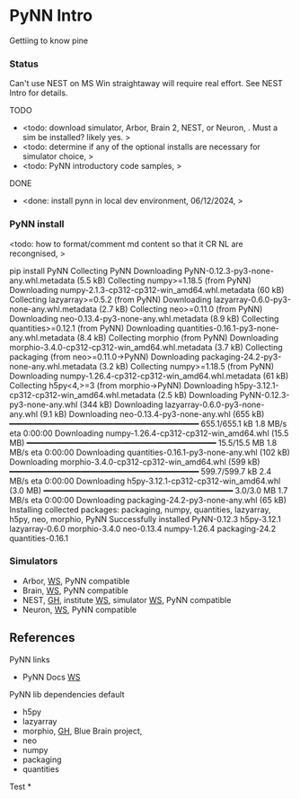# PyNN Intro

Gettiing to know pine

### Status

Can't use NEST on MS Win straightaway will require real effort. See NEST Intro for details.

TODO
* <todo: download simulator, Arbor, Brain 2, NEST, or Neuron, . Must a sim be installed? likely yes. >
* <todo: determine if any of the optional installs are necessary for simulator choice, >
* <todo: PyNN introductory code samples,  >

DONE
* <done: install pynn in local dev environment, 06/12/2024, >

### PyNN install 

<todo: how to format/comment md content so that it CR NL are recongnised, >

pip install PyNN
Collecting PyNN
  Downloading PyNN-0.12.3-py3-none-any.whl.metadata (5.5 kB)
Collecting numpy>=1.18.5 (from PyNN)
  Downloading numpy-2.1.3-cp312-cp312-win_amd64.whl.metadata (60 kB)
Collecting lazyarray>=0.5.2 (from PyNN)
  Downloading lazyarray-0.6.0-py3-none-any.whl.metadata (2.7 kB)
Collecting neo>=0.11.0 (from PyNN)
  Downloading neo-0.13.4-py3-none-any.whl.metadata (8.9 kB)
Collecting quantities>=0.12.1 (from PyNN)
  Downloading quantities-0.16.1-py3-none-any.whl.metadata (8.4 kB)
Collecting morphio (from PyNN)
  Downloading morphio-3.4.0-cp312-cp312-win_amd64.whl.metadata (3.7 kB)
Collecting packaging (from neo>=0.11.0->PyNN)
  Downloading packaging-24.2-py3-none-any.whl.metadata (3.2 kB)
Collecting numpy>=1.18.5 (from PyNN)
  Downloading numpy-1.26.4-cp312-cp312-win_amd64.whl.metadata (61 kB)
Collecting h5py<4,>=3 (from morphio->PyNN)
  Downloading h5py-3.12.1-cp312-cp312-win_amd64.whl.metadata (2.5 kB)
Downloading PyNN-0.12.3-py3-none-any.whl (344 kB)
Downloading lazyarray-0.6.0-py3-none-any.whl (9.1 kB)
Downloading neo-0.13.4-py3-none-any.whl (655 kB)
   ━━━━━━━━━━━━━━━━━━━━━━━━━━━━━━━━━━━━━━━━ 655.1/655.1 kB 1.8 MB/s eta 0:00:00
Downloading numpy-1.26.4-cp312-cp312-win_amd64.whl (15.5 MB)
   ━━━━━━━━━━━━━━━━━━━━━━━━━━━━━━━━━━━━━━━━ 15.5/15.5 MB 1.8 MB/s eta 0:00:00
Downloading quantities-0.16.1-py3-none-any.whl (102 kB)
Downloading morphio-3.4.0-cp312-cp312-win_amd64.whl (599 kB)
   ━━━━━━━━━━━━━━━━━━━━━━━━━━━━━━━━━━━━━━━━ 599.7/599.7 kB 2.4 MB/s eta 0:00:00
Downloading h5py-3.12.1-cp312-cp312-win_amd64.whl (3.0 MB)
   ━━━━━━━━━━━━━━━━━━━━━━━━━━━━━━━━━━━━━━━━ 3.0/3.0 MB 1.7 MB/s eta 0:00:00
Downloading packaging-24.2-py3-none-any.whl (65 kB)
Installing collected packages: packaging, numpy, quantities, lazyarray, h5py, neo, morphio, PyNN
Successfully installed PyNN-0.12.3 h5py-3.12.1 lazyarray-0.6.0 morphio-3.4.0 neo-0.13.4 numpy-1.26.4 packaging-24.2 quantities-0.16.1

### Simulators
* Arbor, [WS](https://arbor-sim.org/), PyNN compatible
* Brain, [WS](https://briansimulator.org/), PyNN compatible
* NEST, [GH](https://github.com/nest/nest-simulator), institute [WS](https://nest-initiative.org/), simulator [WS](https://nest-simulator.org/), PyNN compatible
* Neuron, [WS](https://www.neuron.yale.edu/neuron/), PyNN compatible

## References

PyNN links
* PyNN Docs [WS](https://neuralensemble.org/docs/PyNN/index.html)

PyNN lib dependencies default
* h5py
* lazyarray
* morphio, [GH](https://github.com/BlueBrain/MorphIO), Blue Brain project,
* neo
* numpy
* packaging
* quantities

Test
* 
